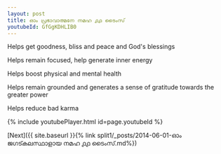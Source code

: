 ```yaml
---
layout: post
title: ഓം പ്രഭാവാത്മനേ നമഹ ൧൧ ടൈംസ്
youtubeId: GfGgKDHLIB0
---
```

 
 
Helps get goodness, bliss and peace and God's blessings
 
Helps remain focused, help generate inner energy 
 
Helps boost physical and mental health 
 
Helps remain grounded and generates a sense of gratitude towards the greater power 
 
Helps reduce bad karma
 
 
 
 


{% include youtubePlayer.html id=page.youtubeId %}
 
[Next]({{ site.baseurl }}{% link  split1/_posts/2014-06-01-ഓം ജഗട്കലസ്ഥാളായ നമഹ ൧൧ ടൈംസ്.md%})
 
